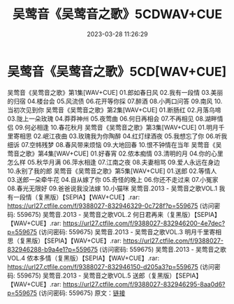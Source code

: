 ﻿---
title: 吴莺音《吴莺音之歌》5CDWAV+CUE
date: 2023-03-28 11:26:29
categories: WAV车载音乐、镜像
tags: 华语中文
---
# 吴莺音《吴莺音之歌》5CD[WAV+CUE]

吴莺音《吴莺音之歌》第1集[WAV+CUE]
01.郎如春日风
02.我有一段情
03.美丽的归宿
04.楼台会
05.风流债
06.花开等你採
07.醉酒
08.小两口问答
09.南风
10.当初次见到你
吴莺音《吴莺音之歌》第2集[WAV+CUE]
01.断肠红
02.月落乌啼
03.陇上一朵玫瑰
04.莽莽神州
05.夜莺曲
06.何日再相会
07.不再相见
08.湖畔情侣
09.何必相逢
10.春花秋月
吴莺音《吴莺音之歌》第3集[WAV+CUE]
01.明月千里寄相思
02.岷江夜曲
03.玫瑰我为你陶醉
04.红灯绿酒夜
05.我想忘了你
06.听我细诉
07.空帏残梦
08.春风带来烦恼
09.大地回春
10.恨不钟情在当年
吴莺音《吴莺音之歌》第4集[WAV+CUE]
01.好春宵
02.侬本痴情
03.清明的月
04.你的心里怎么样
05.秋华月满
06.萍水相逢
07.江南之夜
08.夫妻相骂
09.爱人永远在身边
10.永别了我的郎
吴莺音《吴莺音之歌》第5集[WAV+CUE]
01.送郎
02.等情人
03.送郎一朵牵牛花
04.自从嫁了你
05.奇怪的晚上
06.你还不走过来
07.小冤家
08.春光无限好
09.爸爸说我没法嫁
10.小猫咪
吴莺音.2013 - 吴莺音之歌VOL.1 我有一段情（复黑版）【SEPIA】【WAV+CUE】.rar: https://url27.ctfile.com/f/9388027-832946329-0c728f?p=559675
(访问密码: 559675)
吴莺音.2013 - 吴莺音之歌VOL.2 何日君再来（复黑版）【SEPIA】【WAV+CUE】.rar: https://url27.ctfile.com/f/9388027-832946200-4e7dec?p=559675
(访问密码: 559675)
吴莺音.2013 - 吴莺音之歌VOL.3 明月千里寄相思（复黑版）【SEPIA】【WAV+CUE】.rar: https://url27.ctfile.com/f/9388027-832946288-b9a4e1?p=559675
(访问密码: 559675)
吴莺音.2013 - 吴莺音之歌VOL.4 侬本多情（复黑版）【SEPIA】【WAV+CUE】.rar: https://url27.ctfile.com/f/9388027-832946150-d205a3?p=559675
(访问密码: 559675)
吴莺音.2013 - 吴莺音之歌VOL.5 送郎（复黑版）【SEPIA】【WAV+CUE】.rar: https://url27.ctfile.com/f/9388027-832946295-8aa0d6?p=559675
(访问密码: 559675)
原文：[链接](https://blog.sina.com.cn/s/blog_1647c7e760103116p.html)